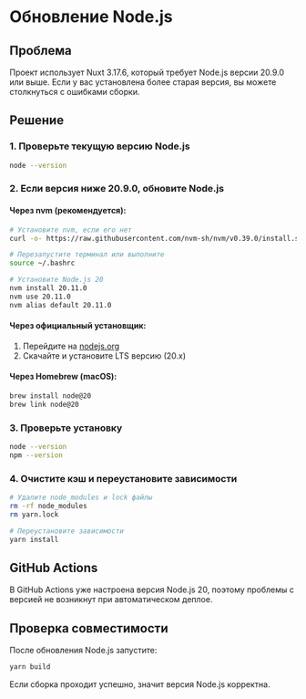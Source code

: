 # Обновление Node.js

## Проблема

Проект использует Nuxt 3.17.6, который требует Node.js версии 20.9.0 или выше. Если у вас установлена более старая версия, вы можете столкнуться с ошибками сборки.

## Решение

### 1. Проверьте текущую версию Node.js

```bash
node --version
```

### 2. Если версия ниже 20.9.0, обновите Node.js

#### Через nvm (рекомендуется):

```bash
# Установите nvm, если его нет
curl -o- https://raw.githubusercontent.com/nvm-sh/nvm/v0.39.0/install.sh | bash

# Перезапустите терминал или выполните
source ~/.bashrc

# Установите Node.js 20
nvm install 20.11.0
nvm use 20.11.0
nvm alias default 20.11.0
```

#### Через официальный установщик:

1. Перейдите на [nodejs.org](https://nodejs.org/)
2. Скачайте и установите LTS версию (20.x)

#### Через Homebrew (macOS):

```bash
brew install node@20
brew link node@20
```

### 3. Проверьте установку

```bash
node --version
npm --version
```

### 4. Очистите кэш и переустановите зависимости

```bash
# Удалите node_modules и lock файлы
rm -rf node_modules
rm yarn.lock

# Переустановите зависимости
yarn install
```

## GitHub Actions

В GitHub Actions уже настроена версия Node.js 20, поэтому проблемы с версией не возникнут при автоматическом деплое.

## Проверка совместимости

После обновления Node.js запустите:

```bash
yarn build
```

Если сборка проходит успешно, значит версия Node.js корректна. 